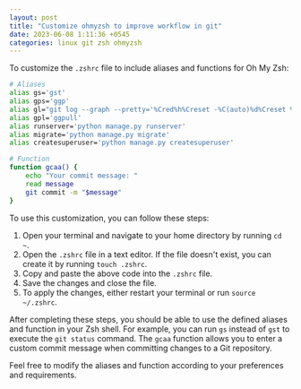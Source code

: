 ```yaml
---
layout: post
title: "Customize ohmyzsh to improve workflow in git"
date: 2023-06-08 1:11:36 +0545
categories: linux git zsh ohmyzsh
---
```


To customize the `.zshrc` file to include aliases and functions for Oh My Zsh:

```bash
# Aliases
alias gs='gst'
alias gps='ggp'
alias gl="git log --graph --pretty='%Cred%h%Creset -%C(auto)%d%Creset %s %Cgreen(%ar) %C(bold blue)<%an>%Creset'"
alias gpl='ggpull'
alias runserver='python manage.py runserver'
alias migrate='python manage.py migrate'
alias createsuperuser='python manage.py createsuperuser'

# Function
function gcaa() {
    echo "Your commit message: "
    read message
    git commit -m "$message"
}
```

To use this customization, you can follow these steps:

1. Open your terminal and navigate to your home directory by running `cd ~`.
2. Open the `.zshrc` file in a text editor. If the file doesn't exist, you can create it by running `touch .zshrc`.
3. Copy and paste the above code into the `.zshrc` file.
4. Save the changes and close the file.
5. To apply the changes, either restart your terminal or run `source ~/.zshrc`.

After completing these steps, you should be able to use the defined aliases and function in your Zsh shell. For example, you can run `gs` instead of `gst` to execute the `git status` command. The `gcaa` function allows you to enter a custom commit message when committing changes to a Git repository.

Feel free to modify the aliases and function according to your preferences and requirements.